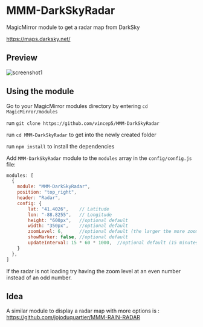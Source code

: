 # MMM-DarkSkyRadar
MagicMirror module to get a radar map from DarkSky

https://maps.darksky.net/

## Preview
![screenshot1](screenshot1.JPG)

## Using the module
Go to your MagicMirror modules directory by entering `cd MagicMirror/modules`

run `git clone https://github.com/vincep5/MMM-DarkSkyRadar`

run `cd MMM-DarkSkyRadar` to get into the newly created folder

run `npm install` to install the dependencies

Add `MMM-DarkSkyRadar` module to the `modules` array in the `config/config.js` file:
````javascript
modules: [
  {
    module: "MMM-DarkSkyRadar",
    position: "top_right",
    header: "Radar",
    config: {
        lat: "41.4026",    // Latitude
        lon: "-88.8255",   // Longitude
        height: "600px",   //optional default
        width: "350px",    //optional default
        zoomLevel: 6,      //optional default (the larger the more zoomed in)
        showMarker: false, //optional default
        updateInterval: 15 * 60 * 1000,  //optional default (15 minutes)
    }
  },
]
````
If the radar is not loading try having the zoom level at an even number instead of an odd number.

## Idea
A similar module to display a radar map with more options is : https://github.com/jojoduquartier/MMM-RAIN-RADAR
